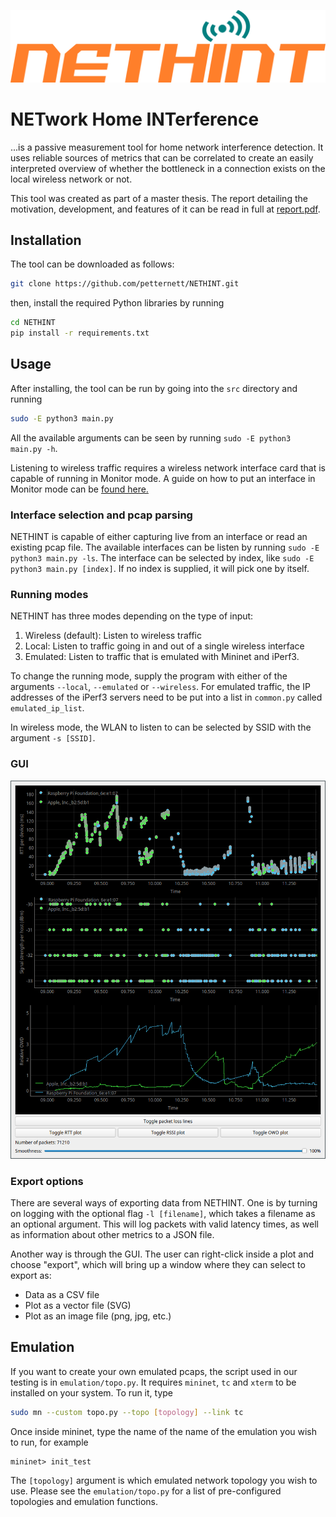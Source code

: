 ![NETHINT logo](images/nethint-logo.png)

# NETwork Home INTerference
...is a passive measurement tool for home network interference detection.
It uses reliable sources of metrics that can be correlated to create an easily interpreted overview of whether the bottleneck in a connection exists on the local wireless network or not.

This tool was created as part of a master thesis. The report detailing the motivation, development, and features of it can be read in full at [report.pdf](report.pdf).

## Installation

The tool can be downloaded as follows: 
```bash
git clone https://github.com/petternett/NETHINT.git
```

then, install the required Python libraries by running
```bash
cd NETHINT
pip install -r requirements.txt
```


## Usage

After installing, the tool can be run by going into the ``src`` directory and running
```bash
sudo -E python3 main.py
```

All the available arguments can be seen by running ``sudo -E python3 main.py -h``.

Listening to wireless traffic requires a wireless network interface card that is capable of running in Monitor mode.
A guide on how to put an interface in Monitor mode can be [found here.](https://www.aircrack-ng.org/doku.php?id=airmon-ng)

### Interface selection and pcap parsing

NETHINT is capable of either capturing live from an interface or read an existing pcap file.
The available interfaces can be listen by running ``sudo -E python3 main.py -ls``.
The interface can be selected by index, like ``sudo -E python3 main.py [index]``.
If no index is supplied, it will pick one by itself.


### Running modes

NETHINT has three modes depending on the type of input:

1. Wireless (default): Listen to wireless traffic
2. Local: Listen to traffic going in and out of a single wireless interface
3. Emulated: Listen to traffic that is emulated with Mininet and iPerf3.

To change the running mode, supply the program with either of the arguments ``--local``, ``--emulated`` or ``--wireless``.
For emulated traffic, the IP addresses of the iPerf3 servers need to be put into a list in ``common.py`` called ``emulated_ip_list``.

In wireless mode, the WLAN to listen to can be selected by SSID with the argument ``-s [SSID]``.


### GUI

![GUI screenshot](images/gui.png)

### Export options

There are several ways of exporting data from NETHINT.
One is by turning on logging with the optional flag ``-l [filename]``, which takes a filename as an optional argument.
This will log packets with valid latency times, as well as information about other metrics to a JSON file.

Another way is through the GUI.
The user can right-click inside a plot and choose "export", which will bring up a window where they can select to export as:

* Data as a CSV file
* Plot as a vector file (SVG)
* Plot as an image file (png, jpg, etc.)


## Emulation

If you want to create your own emulated pcaps, the script used in our testing is in ``emulation/topo.py``.
It requires ``mininet``, ``tc`` and ``xterm`` to be installed on your system.
To run it, type
```bash
sudo mn --custom topo.py --topo [topology] --link tc
```

Once inside mininet, type the name of the name of the emulation you wish to run, for example
```
mininet> init_test
```

The ``[topology]`` argument is which emulated network topology you wish to use.
Please see the ``emulation/topo.py`` for a list of pre-configured topologies and emulation functions.
